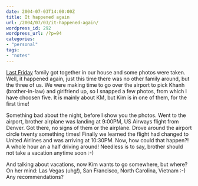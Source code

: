 ```yaml
---
date: 2004-07-03T14:00:00Z
title: It happened again
url: /2004/07/03/it-happened-again/
wordpress_id: 292
wordpress_url: /?p=94
categories:
- "personal"
tags:
- "notes"
---
```


<a href="/2004/06/26/friday-night-photos/" title="Friday night photos">Last Friday</a> family got together in our house and some photos were taken. Well, it happened again, just this time there was no other family around, but the three of us. We were making time to go over the airport to pick Khanh (brother-in-law) and girlfriend up, so I snapped a few photos, from which I have choosen five.  It is mainly about KM, but Kim is in one of them, for the first time!



Something bad about the night, before I show you the photos. Went to the airport, brother airplane was landing at 9:00PM, US Airways flight from Denver. Got there, no signs of them or the airplane. Drove around the airport circle twenty something times! Finally we learned the flight had changed to United Airlines and was arriving at 10:30PM. Now, how could that happen?! A whole hour an a half driving around! Needless is to say, brother should not take a vacation anytime soon :-)



<!--more-->And talking about vacations, now Kim wants to go somewhere, but where? On her mind: Las Vegas (uhg!), San Francisco, North Carolina, Vietnam :-) Any recommendations?
